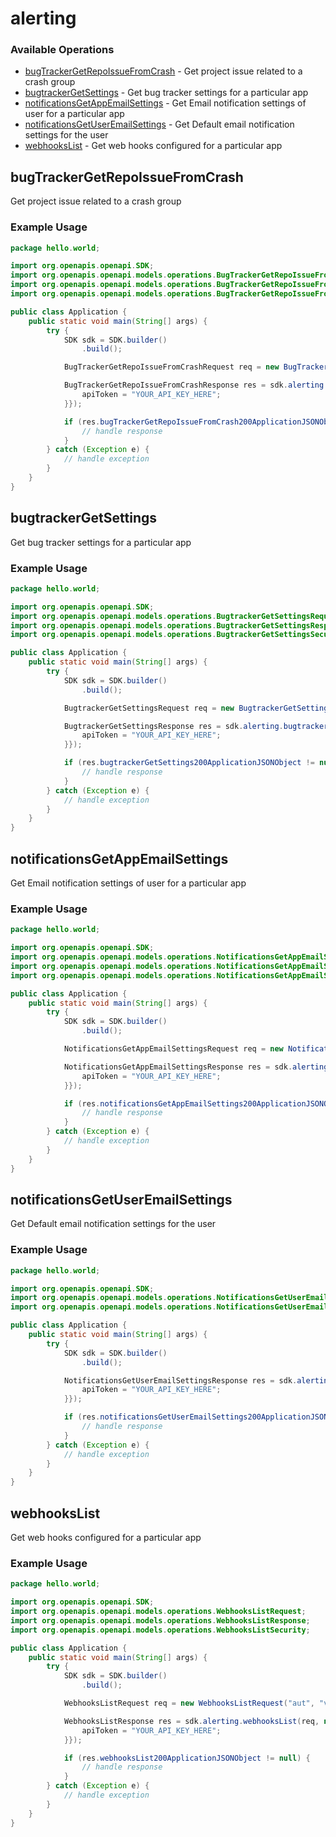 # alerting

### Available Operations

* [bugTrackerGetRepoIssueFromCrash](#bugtrackergetrepoissuefromcrash) - Get project issue related to a crash group
* [bugtrackerGetSettings](#bugtrackergetsettings) - Get bug tracker settings for a particular app
* [notificationsGetAppEmailSettings](#notificationsgetappemailsettings) - Get Email notification settings of user for a particular app
* [notificationsGetUserEmailSettings](#notificationsgetuseremailsettings) - Get Default email notification settings for the user
* [webhooksList](#webhookslist) - Get web hooks configured for a particular app

## bugTrackerGetRepoIssueFromCrash

Get project issue related to a crash group

### Example Usage

```java
package hello.world;

import org.openapis.openapi.SDK;
import org.openapis.openapi.models.operations.BugTrackerGetRepoIssueFromCrashRequest;
import org.openapis.openapi.models.operations.BugTrackerGetRepoIssueFromCrashResponse;
import org.openapis.openapi.models.operations.BugTrackerGetRepoIssueFromCrashSecurity;

public class Application {
    public static void main(String[] args) {
        try {
            SDK sdk = SDK.builder()
                .build();

            BugTrackerGetRepoIssueFromCrashRequest req = new BugTrackerGetRepoIssueFromCrashRequest("odio", "similique", "facilis");            

            BugTrackerGetRepoIssueFromCrashResponse res = sdk.alerting.bugTrackerGetRepoIssueFromCrash(req, new BugTrackerGetRepoIssueFromCrashSecurity("vero") {{
                apiToken = "YOUR_API_KEY_HERE";
            }});

            if (res.bugTrackerGetRepoIssueFromCrash200ApplicationJSONObject != null) {
                // handle response
            }
        } catch (Exception e) {
            // handle exception
        }
    }
}
```

## bugtrackerGetSettings

Get bug tracker settings for a particular app

### Example Usage

```java
package hello.world;

import org.openapis.openapi.SDK;
import org.openapis.openapi.models.operations.BugtrackerGetSettingsRequest;
import org.openapis.openapi.models.operations.BugtrackerGetSettingsResponse;
import org.openapis.openapi.models.operations.BugtrackerGetSettingsSecurity;

public class Application {
    public static void main(String[] args) {
        try {
            SDK sdk = SDK.builder()
                .build();

            BugtrackerGetSettingsRequest req = new BugtrackerGetSettingsRequest("ducimus", "dolore");            

            BugtrackerGetSettingsResponse res = sdk.alerting.bugtrackerGetSettings(req, new BugtrackerGetSettingsSecurity("quibusdam") {{
                apiToken = "YOUR_API_KEY_HERE";
            }});

            if (res.bugtrackerGetSettings200ApplicationJSONObject != null) {
                // handle response
            }
        } catch (Exception e) {
            // handle exception
        }
    }
}
```

## notificationsGetAppEmailSettings

Get Email notification settings of user for a particular app

### Example Usage

```java
package hello.world;

import org.openapis.openapi.SDK;
import org.openapis.openapi.models.operations.NotificationsGetAppEmailSettingsRequest;
import org.openapis.openapi.models.operations.NotificationsGetAppEmailSettingsResponse;
import org.openapis.openapi.models.operations.NotificationsGetAppEmailSettingsSecurity;

public class Application {
    public static void main(String[] args) {
        try {
            SDK sdk = SDK.builder()
                .build();

            NotificationsGetAppEmailSettingsRequest req = new NotificationsGetAppEmailSettingsRequest("illum", "sequi");            

            NotificationsGetAppEmailSettingsResponse res = sdk.alerting.notificationsGetAppEmailSettings(req, new NotificationsGetAppEmailSettingsSecurity("natus") {{
                apiToken = "YOUR_API_KEY_HERE";
            }});

            if (res.notificationsGetAppEmailSettings200ApplicationJSONObject != null) {
                // handle response
            }
        } catch (Exception e) {
            // handle exception
        }
    }
}
```

## notificationsGetUserEmailSettings

Get Default email notification settings for the user

### Example Usage

```java
package hello.world;

import org.openapis.openapi.SDK;
import org.openapis.openapi.models.operations.NotificationsGetUserEmailSettingsResponse;
import org.openapis.openapi.models.operations.NotificationsGetUserEmailSettingsSecurity;

public class Application {
    public static void main(String[] args) {
        try {
            SDK sdk = SDK.builder()
                .build();

            NotificationsGetUserEmailSettingsResponse res = sdk.alerting.notificationsGetUserEmailSettings(new NotificationsGetUserEmailSettingsSecurity("impedit") {{
                apiToken = "YOUR_API_KEY_HERE";
            }});

            if (res.notificationsGetUserEmailSettings200ApplicationJSONObject != null) {
                // handle response
            }
        } catch (Exception e) {
            // handle exception
        }
    }
}
```

## webhooksList

Get web hooks configured for a particular app

### Example Usage

```java
package hello.world;

import org.openapis.openapi.SDK;
import org.openapis.openapi.models.operations.WebhooksListRequest;
import org.openapis.openapi.models.operations.WebhooksListResponse;
import org.openapis.openapi.models.operations.WebhooksListSecurity;

public class Application {
    public static void main(String[] args) {
        try {
            SDK sdk = SDK.builder()
                .build();

            WebhooksListRequest req = new WebhooksListRequest("aut", "voluptatibus");            

            WebhooksListResponse res = sdk.alerting.webhooksList(req, new WebhooksListSecurity("exercitationem") {{
                apiToken = "YOUR_API_KEY_HERE";
            }});

            if (res.webhooksList200ApplicationJSONObject != null) {
                // handle response
            }
        } catch (Exception e) {
            // handle exception
        }
    }
}
```
